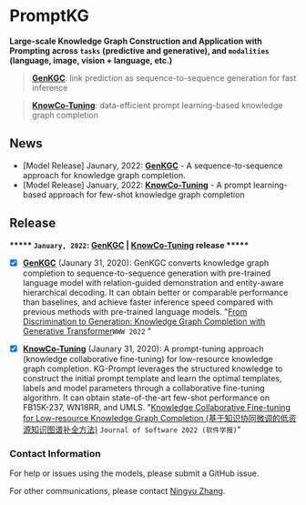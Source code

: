 # PromptKG

**Large-scale Knowledge Graph Construction and Application with Prompting across ```tasks``` (predictive and generative), and ```modalities``` (language, image, vision + language, etc.)**

<!--## Large-scale Knowledge Graph Construction with Prompting Across Tasks and Modalities-->

> [**GenKGC**](https://github.com/zjunlp/PromptKGC/tree/main/research/GenKGC):  link prediction as sequence-to-sequence generation for fast inference

> [**KnowCo-Tuning**](https://github.com/zjunlp/PromptKGC/tree/main/research/KnowCo-Tuning): data-efficient prompt learning-based knowledge graph completion


## News
- [Model Release] Jaunary, 2022: [**GenKGC**](https://github.com/zjunlp/PromptKGC/tree/main/research/GenKGC) - A sequence-to-sequence approach for knowledge graph completion.
- [Model Release] January, 2022: [**KnowCo-Tuning**](https://github.com/zjunlp/PromptKGC/tree/main/research/KnowCo-Tuning) - A prompt learning-based approach for few-shot knowledge graph completion


## Release

**\*\*\*\*\* ```January, 2022```: [GenKGC](https://github.com/zjunlp/PromptKGC/tree/main/research/GenKGC) | [KnowCo-Tuning](https://github.com/zjunlp/PromptKGC/tree/main/research/KnowCo-Tuning) release \*\*\*\*\***

- [x] [**GenKGC**](https://github.com/zjunlp/PromptKGC/tree/main/research/GenKGC) (Jaunary 31, 2020): GenKGC converts knowledge graph completion to sequence-to-sequence generation with pre-trained language model with relation-guided demonstration and entity-aware hierarchical decoding. It can obtain better or comparable performance than baselines, and achieve faster inference speed compared with previous methods with pre-trained language models. "[From Discrimination to Generation: Knowledge Graph Completion with Generative Transformer](https://arxiv.org/pdf/2202.02113.pdf)```WWW 2022``` "
- [x] [**KnowCo-Tuning**](https://github.com/zjunlp/PromptKGC/tree/main/research/KnowCo-Tuning) (Jaunary 31, 2020): A prompt-tuning approach (knowledge collaborative fine-tuning) for low-resource knowledge graph completion. KG-Prompt leverages the structured knowledge to construct the initial prompt template and learn the optimal templates, labels and model parameters through a collaborative fine-tuning algorithm.  It can obtain state-of-the-art few-shot performance on FB15K-237, WN18RR, and UMLS. "[Knowledge Collaborative Fine-tuning for Low-resource Knowledge Graph Completion (基于知识协同微调的低资源知识图谱补全方法)](http://jos.org.cn/jos/article/abstract/6628?st=search) ```Journal of Software 2022 (软件学报)```"




### Contact Information

For help or issues using the models, please submit a GitHub issue.

For other communications, please contact [Ningyu Zhang](https://person.zju.edu.cn/en/ningyu/).
